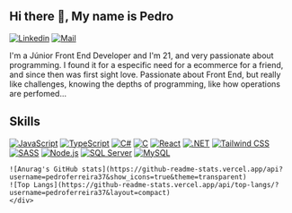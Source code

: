 ## Hi there 👋, My name is Pedro

[![Linkedin](https://img.shields.io/badge/LinkedIn-0A66C2.svg?style=for-the-badge&logo=LinkedIn&logoColor=white)](https://www.linkedin.com/in/pedro-ferreira-993873214/)
[![Mail](https://img.shields.io/badge/Gmail-EA4335.svg?style=for-the-badge&logo=Gmail&logoColor=white)](pedrohsferreira1@gmail.com)

I'm a Júnior Front End Developer and I'm 21, and very passionate about programming. I found it for a especific need for a ecommerce for a friend, and since then was first sight love. 
Passionate about Front End, but really like challenges, knowing the depths of programming, like how operations are perfomed...
## Skills 
[![JavaScript](https://img.shields.io/badge/JavaScript-F7DF1E.svg?style=for-the-badge&logo=JavaScript&logoColor=black)](https://github.com/pedroferreira37)
[![TypeScript](https://img.shields.io/badge/TypeScript-3178C6.svg?style=for-the-badge&logo=TypeScript&logoColor=white)](https://github.com/pedroferreira37)
[![C#](https://img.shields.io/badge/C%20Sharp-239120.svg?style=for-the-badge&logo=C-Sharp&logoColor=white)](https://github.com/pedroferreira37)
[![C](https://img.shields.io/badge/C-A8B9CC.svg?style=for-the-badge&logo=C&logoColor=black)](https://github.com/pedroferreira37)
[![React](https://img.shields.io/badge/React-61DAFB.svg?style=for-the-badge&logo=React&logoColor=black)](https://github.com/pedroferreira37)
[![.NET](https://img.shields.io/badge/.NET-512BD4.svg?style=for-the-badge&logo=dotnet&logoColor=white)](https://github.com/pedroferreira37)
[![Tailwind CSS](https://img.shields.io/badge/Tailwind%20CSS-06B6D4.svg?style=for-the-badge&logo=Tailwind-CSS&logoColor=white)](https://github.com/pedroferreira37)
[![SASS](https://img.shields.io/badge/Sass-CC6699.svg?style=for-the-badge&logo=Sass&logoColor=white)](https://github.com/pedroferreira37)
[![Node.js](https://img.shields.io/badge/Node.js-339933.svg?style=for-the-badge&logo=nodedotjs&logoColor=white)](https://github.com/pedroferreira37)
[![SQL Server](https://img.shields.io/badge/Microsoft%20SQL%20Server-CC2927.svg?style=for-the-badge&logo=Microsoft-SQL-Server&logoColor=white)](https://github.com/pedroferreira37)
[![MySQL](https://img.shields.io/badge/MySQL-4479A1.svg?style=for-the-badge&logo=MySQL&logoColor=white)](https://github.com/pedroferreira37)


```<div>
![Anurag's GitHub stats](https://github-readme-stats.vercel.app/api?username=pedroferreira37&show_icons=true&theme=transparent)
![Top Langs](https://github-readme-stats.vercel.app/api/top-langs/?username=pedroferreira37&layout=compact)
</div>
```



